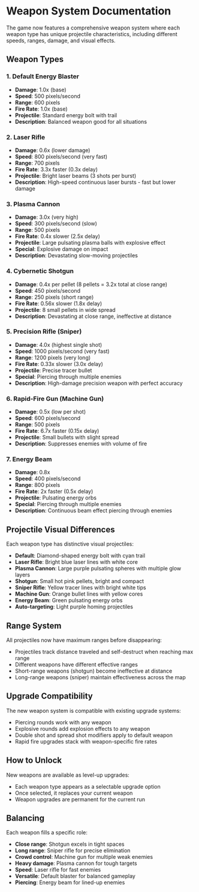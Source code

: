 # Weapon System Documentation

The game now features a comprehensive weapon system where each weapon type has unique projectile characteristics, including different speeds, ranges, damage, and visual effects.

## Weapon Types

### 1. Default Energy Blaster
- **Damage**: 1.0x (base)
- **Speed**: 500 pixels/second
- **Range**: 600 pixels
- **Fire Rate**: 1.0x (base)
- **Projectile**: Standard energy bolt with trail
- **Description**: Balanced weapon good for all situations

### 2. Laser Rifle
- **Damage**: 0.6x (lower damage)
- **Speed**: 800 pixels/second (very fast)
- **Range**: 700 pixels
- **Fire Rate**: 3.3x faster (0.3x delay)
- **Projectile**: Bright laser beams (3 shots per burst)
- **Description**: High-speed continuous laser bursts - fast but lower damage

### 3. Plasma Cannon
- **Damage**: 3.0x (very high)
- **Speed**: 300 pixels/second (slow)
- **Range**: 500 pixels
- **Fire Rate**: 0.4x slower (2.5x delay)
- **Projectile**: Large pulsating plasma balls with explosive effect
- **Special**: Explosive damage on impact
- **Description**: Devastating slow-moving projectiles

### 4. Cybernetic Shotgun
- **Damage**: 0.4x per pellet (8 pellets = 3.2x total at close range)
- **Speed**: 450 pixels/second
- **Range**: 250 pixels (short range)
- **Fire Rate**: 0.56x slower (1.8x delay)
- **Projectile**: 8 small pellets in wide spread
- **Description**: Devastating at close range, ineffective at distance

### 5. Precision Rifle (Sniper)
- **Damage**: 4.0x (highest single shot)
- **Speed**: 1000 pixels/second (very fast)
- **Range**: 1200 pixels (very long)
- **Fire Rate**: 0.33x slower (3.0x delay)
- **Projectile**: Precise tracer bullet
- **Special**: Piercing through multiple enemies
- **Description**: High-damage precision weapon with perfect accuracy

### 6. Rapid-Fire Gun (Machine Gun)
- **Damage**: 0.5x (low per shot)
- **Speed**: 600 pixels/second
- **Range**: 500 pixels
- **Fire Rate**: 6.7x faster (0.15x delay)
- **Projectile**: Small bullets with slight spread
- **Description**: Suppresses enemies with volume of fire

### 7. Energy Beam
- **Damage**: 0.8x
- **Speed**: 400 pixels/second
- **Range**: 800 pixels
- **Fire Rate**: 2x faster (0.5x delay)
- **Projectile**: Pulsating energy orbs
- **Special**: Piercing through multiple enemies
- **Description**: Continuous beam effect piercing through enemies

## Projectile Visual Differences

Each weapon type has distinctive visual projectiles:

- **Default**: Diamond-shaped energy bolt with cyan trail
- **Laser Rifle**: Bright blue laser lines with white core
- **Plasma Cannon**: Large purple pulsating spheres with multiple glow layers
- **Shotgun**: Small hot pink pellets, bright and compact
- **Sniper Rifle**: Yellow tracer lines with bright white tips
- **Machine Gun**: Orange bullet lines with yellow cores
- **Energy Beam**: Green pulsating energy orbs
- **Auto-targeting**: Light purple homing projectiles

## Range System

All projectiles now have maximum ranges before disappearing:
- Projectiles track distance traveled and self-destruct when reaching max range
- Different weapons have different effective ranges
- Short-range weapons (shotgun) become ineffective at distance
- Long-range weapons (sniper) maintain effectiveness across the map

## Upgrade Compatibility

The new weapon system is compatible with existing upgrade systems:
- Piercing rounds work with any weapon
- Explosive rounds add explosion effects to any weapon  
- Double shot and spread shot modifiers apply to default weapon
- Rapid fire upgrades stack with weapon-specific fire rates

## How to Unlock

New weapons are available as level-up upgrades:
- Each weapon type appears as a selectable upgrade option
- Once selected, it replaces your current weapon
- Weapon upgrades are permanent for the current run

## Balancing

Each weapon fills a specific role:
- **Close range**: Shotgun excels in tight spaces
- **Long range**: Sniper rifle for precise elimination
- **Crowd control**: Machine gun for multiple weak enemies
- **Heavy damage**: Plasma cannon for tough targets
- **Speed**: Laser rifle for fast enemies
- **Versatile**: Default blaster for balanced gameplay
- **Piercing**: Energy beam for lined-up enemies 